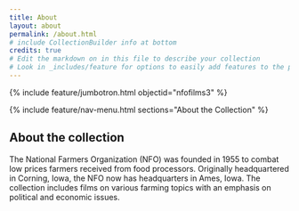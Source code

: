 ```yaml
---
title: About
layout: about
permalink: /about.html
# include CollectionBuilder info at bottom
credits: true
# Edit the markdown on in this file to describe your collection
# Look in _includes/feature for options to easily add features to the page
---
```


{% include feature/jumbotron.html objectid="nfofilms3" %} 

{% include feature/nav-menu.html sections="About the Collection" %}

## About the collection

The National Farmers Organization (NFO) was founded in 1955 to combat low prices farmers received from food processors. Originally headquartered in Corning, Iowa, the NFO now has headquarters in Ames, Iowa. The collection includes films on various farming topics with an emphasis on political and economic issues.